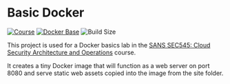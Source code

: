 # Basic Docker

[![Course](https://img.shields.io/badge/SANS%20Course-SEC545-red.svg)](https://www.sans.org/cyber-security-courses/cloud-security-architecture-and-operations/)
[![Docker Base](https://img.shields.io/badge/Docker-Busybox%3A1.32--uclibc%20-green)](https://hub.docker.com/_/busybox)
![Build Size](https://img.shields.io/badge/Build%20Size-1.25%20MB-blue)

This project is used for a Docker basics lab in the <a href="https://www.sans.org/cyber-security-courses/cloud-security-architecture-and-operations/">SANS SEC545: Cloud Security Architecture and Operations</a> course.

It creates a tiny Docker image that will function as a web server on port 8080 and serve static web assets copied into the image from the site folder.

